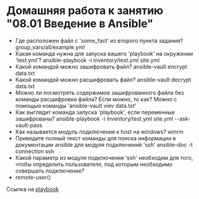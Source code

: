 # Домашняя работа к занятию "08.01 Введение в Ansible"

- Где расположен файл с 'some_fact' из второго пункта задания?
group_vars/all/example.yml
- Какая команда нужна для запуска вашего 'playbook' на окружении 'test.yml'?
ansible-playbook -i inventory/test.yml site.yml
- Какой командой можно зашифровать файл?
ansible-vault encrypt data.txt
- Какой командой можно расшифровать файл?
ansible-vault decrypt data.txt
- Можно ли посмотреть содержимое зашифрованного файла без команды расшифровки файла? Если можно, то как?
Можно с помощью команды 'ansible-vault viev data.txt'
- Как выглядит команда запуска 'playbook', если переменные зашифрованы?
ansible-playbook -i inventory/test.yml site.yml --ask-vault-pass
- Как называется модуль подключения к host на windows?
winrm
- Приведите полный текст команды для поиска информации в документации ansible для модуля подключений 'ssh'
ansible-doc -t connection ssh
- Какой параметр из модуля подключения 'ssh' необходим для того, чтобы определить пользователя, под которым необходимо совершать подключение?
- remote-user()

Ссылка на [playbook](https://github.com/everoff/devops-netology/playbook) 
